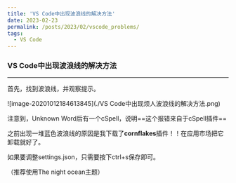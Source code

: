 ```yaml
---
title: 'VS Code中出现波浪线的解决方法'
date: 2023-02-23
permalink: /posts/2023/02/vscode_problems/
tags:
  - VS Code
---
```


### VS Code中出现波浪线的解决方法

***

首先，找到波浪线，并观察提示。

![image-20201012184613845](./VS Code中出现烦人波浪线的解决方法.png)

注意到，Unknown Word后有一个cSpell，说明==这个报错来自于cSpell插件==

之前出现一堆蓝色波浪线的原因是我下载了**cornflakes**插件！！在应用市场把它卸载就好了。

如果要调整settings.json，只需要按下ctrl+s保存即可。

（推荐使用The night ocean主题）